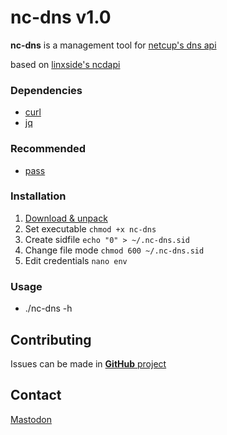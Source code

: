 # nc-dns v1.0
**nc-dns** is a management tool for [netcup's dns api](https://netcup-wiki.de/wiki/CCP_API)

based on [linxside's ncdapi](https://github.com/linxside/ncdapi)

### Dependencies
- [curl](https://github.com/curl/curl)
- [jq  ](https://github.com/stedolan/jq)

### Recommended
- [pass](https://passwordstore.org)

### Installation
1. [Download & unpack](https://github.com/Olivetti/nc-dns/releases/latest/download/nc-dns.tar.gz)
2. Set executable   `chmod +x nc-dns`
3. Create sidfile   `echo "0" > ~/.nc-dns.sid`
4. Change file mode `chmod 600 ~/.nc-dns.sid`
5. Edit credentials `nano env`

### Usage
- ./nc-dns -h

## Contributing
Issues can be made in [**GitHub** project](https://github.com/Olivetti/nc-dns)

## Contact
[Mastodon](https://mastodon.social/@Olivetti)
